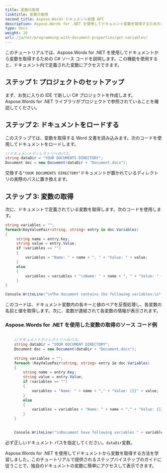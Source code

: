 ```yaml
---
title: 変数の取得
linktitle: 変数の取得
second_title: Aspose.Words ドキュメント処理 API
description: Aspose.Words for .NET を使用してドキュメント変数を取得するためのステップバイステップ ガイド。
type: docs
weight: 10
url: /ja/net/programming-with-document-properties/get-variables/
---
```


このチュートリアルでは、Aspose.Words for .NET を使用してドキュメントから変数を取得するための C# ソース コードを説明します。この機能を使用すると、ドキュメント内で定義された変数にアクセスできます。

## ステップ 1: プロジェクトのセットアップ

まず、お気に入りの IDE で新しい C# プロジェクトを作成します。 Aspose.Words for .NET ライブラリがプロジェクトで参照されていることを確認してください。

## ステップ 2: ドキュメントをロードする

このステップでは、変数を取得する Word 文書を読み込みます。次のコードを使用してドキュメントをロードします。

```csharp
//ドキュメントディレクトリへのパス。
string dataDir = "YOUR DOCUMENTS DIRECTORY";
Document doc = new Document(dataDir + "Document.docx");
```

交換する`"YOUR DOCUMENTS DIRECTORY"`ドキュメントが置かれているディレクトリの実際のパスに置き換えます。

## ステップ 3: 変数の取得

次に、ドキュメントで定義されている変数を取得します。次のコードを使用します。

```csharp
string variables = "";
foreach(KeyValuePair<string, string> entry in doc.Variables)
{
     string name = entry.Key;
     string value = entry.Value;
     if (variables == "")
     {
         variables = "Name: " + name + ", " + "Value: " + value;
     }
     else
     {
         variables = variables + "\nName: " + name + ", " + "Value: " + value;
     }
}

Console.WriteLine("\nThe document contains the following variables:\n" + variables);
```

このコードは、ドキュメント変数内の各キーと値のペアを反復処理し、各変数の名前と値を取得します。次に、変数が連結されて各変数の情報が表示されます。

### Aspose.Words for .NET を使用した変数の取得のソース コード例

```csharp

	//ドキュメントディレクトリへのパス。
	string dataDir = "YOUR DOCUMENT DIRECTORY";
	Document doc = new Document(dataDir + "Document.docx");
	
	string variables = "";
	foreach (KeyValuePair<string, string> entry in doc.Variables)
	{
		string name = entry.Key;
		string value = entry.Value;
		if (variables == "")
		{
			variables = "Name: " + name + "," + "Value: {1}" + value;
		}
		else
		{
			variables = variables + "Name: " + name + "," + "Value: {1}" + value;
		}
	}
	

	Console.WriteLine("\nDocument have following variables " + variables);

```

必ず正しいドキュメント パスを指定してください。`dataDir`変数。

Aspose.Words for .NET を使用してドキュメントから変数を取得する方法を学習しました。このチュートリアルで提供されるステップバイステップのガイドに従うことで、独自のドキュメントの変数に簡単にアクセスして表示できます。